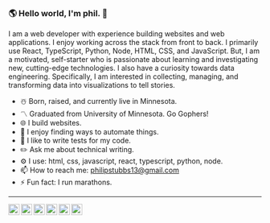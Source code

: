 ### 🌎 Hello world, I'm phil. 👋

I am a web developer with experience building websites and web applications. I enjoy working across the stack from
front to back. I primarily use React, TypeScript, Python, Node, HTML, CSS, and JavaScript. But, I am a motivated, self-starter
who is passionate about learning and investigating new, cutting-edge technologies. I also have a curiosity towards data
engineering. Specifically, I am interested in collecting, managing, and transforming data into visualizations to tell stories.

- ☃️ Born, raised, and currently live in Minnesota.
- 〽️ Graduated from University of Minnesota. Go Gophers!
- 🌐 I build websites.
- 🤖 I enjoy finding ways to automate things.
- 🔬 I like to write tests for my code.
- ✏️ Ask me about technical writing.
- ⚙️ I use: html, css, javascript, react, typescript, python, node.
- 📫 How to reach me: philipstubbs13@gmail.com
- ⚡ Fun fact: I run marathons.

---

<a target="_blank" href="https://www.linkedin.com/in/philipjstubbs/">
  <img align="left" alt="LinkdeIN" width="22px" src="https://cdn.jsdelivr.net/npm/simple-icons@v3/icons/linkedin.svg" />
</a>
<a target="_blank" href="https://www.instagram.com/philipstubbs13/">
  <img align="left" alt="Instagram" width="22px" src="https://cdn.jsdelivr.net/npm/simple-icons@v3/icons/instagram.svg" />
</a>
<a target="_blank" href="mailto:philipstubbs13@gmail.com">
  <img align="left" alt="Gmail" width="22px" src="https://cdn.jsdelivr.net/npm/simple-icons@v3/icons/gmail.svg" />
</a>
<a target="_blank" href="https://www.facebook.com/phil.stubbs.13/">
  <img align="left" alt="Facebook" width="22px" src="https://cdn.jsdelivr.net/npm/simple-icons@v3/icons/facebook.svg" />
</a>
<a target="_blank" href="https://www.tiktok.com/@thephilstubbs">
  <img align="left" alt="Facebook" width="22px" src="https://cdn.jsdelivr.net/npm/simple-icons@3.13.0/icons/tiktok.svg" />
</a>
<a target="_blank" href="https://www.twitter.com/iamPhilStubbs">
  <img align="left" alt="Facebook" width="22px" src="https://cdn.jsdelivr.net/npm/simple-icons@3.13.0/icons/twitter.svg" />
</a>



<!--
**philipstubbs13/philipstubbs13** is a ✨ _special_ ✨ repository because its `README.md` (this file) appears on your GitHub profile.

Here are some ideas to get you started:

- 🔭 I’m currently working on ...
- 🌱 I’m currently learning react, node, python.
- 👯 I’m looking to collaborate on stuff.
- 🤔 I’m looking for help with everything.
- 💬 Ask me about ...
- 📫 How to reach me: ...
- 😄 Pronouns: ...
- ⚡ Fun fact: ...
-->
